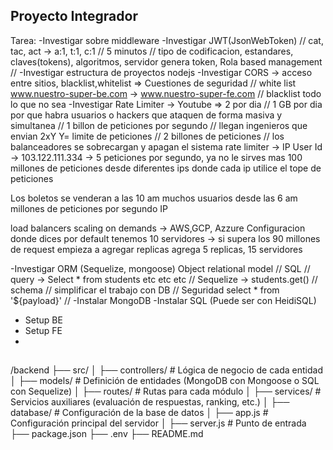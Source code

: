 ## Proyecto Integrador

Tarea: 
-Investigar sobre middleware
-Investigar JWT(JsonWebToken)  // cat, tac, act -> a:1, t:1, c:1 // 5 minutos 
// tipo de codificacion, estandares, claves(tokens), algoritmos, 
    servidor genera token, Rola based management
//
-Investigar estructura de proyectos nodejs
-Investigar CORS  -> acceso entre sitios, blacklist,whitelist => Cuestiones de seguridad
// white list  www.nuestro-super-be.com -> www.nuestro-super-fe.com
// blacklist todo lo que no sea 
-Investigar Rate Limiter -> 
 Youtube => 2 por dia // 1 GB por dia
 por que habra usuarios o hackers que ataquen de forma masiva y simultanea
 // 1 billon de peticiones por segundo 
 // llegan ingenieros que envian 2xY Y= limite de peticiones
 // 2 billones de peticiones
 // los balanceadores se sobrecargan y apagan el sistema
 rate limiter -> IP User Id  -> 103.122.111.334 -> 5 peticiones por segundo, ya no le sirves mas 
 100 millones de peticiones desde diferentes ips donde  cada ip utilice el tope de peticiones
 
 Los boletos se venderan a las 10 am
    muchos usuarios desde las 6 am
    millones de peticiones por segundo IP

load balancers scaling on demands ->  AWS,GCP, Azzure
Configuracion donde dices por default tenemos 10 servidores -> 
si supera los 90 millones de request empieza a agregar replicas
agrega 5 replicas, 15 servidores

-Investigar ORM (Sequelize, mongoose) Object relational model
// SQL 
// query -> Select * from students etc etc etc
// Sequelize -> students.get()
// schema 
// simplificar el trabajo con DB
// Seguridad select * from '${payload}'
// 
-Instalar MongoDB
-Instalar SQL (Puede ser con HeidiSQL)
- Setup BE
- Setup FE
- 

## 
/backend
 ├── src/
 │   ├── controllers/      # Lógica de negocio de cada entidad
 │   ├── models/           # Definición de entidades (MongoDB con Mongoose o SQL con Sequelize)
 │   ├── routes/           # Rutas para cada módulo
 │   ├── services/         # Servicios auxiliares (evaluación de respuestas, ranking, etc.)
 │   ├── database/         # Configuración de la base de datos
 │   ├── app.js            # Configuración principal del servidor
 │   ├── server.js         # Punto de entrada
 ├── package.json
 ├── .env
 ├── README.md
